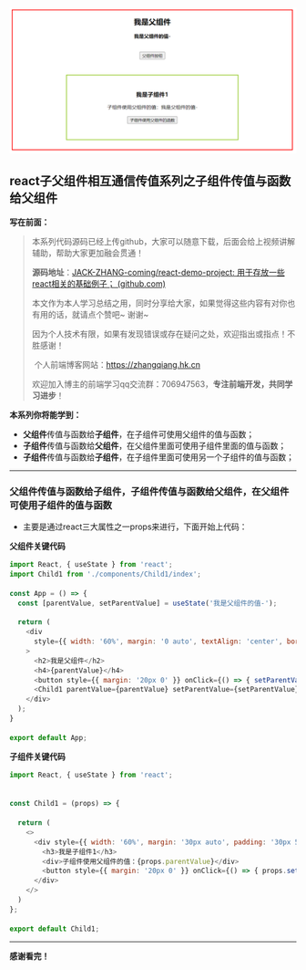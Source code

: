 ![image-20210801222702971](2021-08-01-react子父组件相互通信传值.assets/image-20210801222702971.png)

## react子父组件相互通信传值系列之**子组件**传值与函数给**父组件**



**写在前面：**

> 本系列代码源码已经上传github，大家可以随意下载，后面会给上视频讲解辅助，帮助大家更加融会贯通！
>
> **源码地址**：[JACK-ZHANG-coming/react-demo-project: 用于存放一些react相关的基础例子； (github.com)](https://github.com/JACK-ZHANG-coming/react-demo-project)
>
> ​	本文作为本人学习总结之用，同时分享给大家，如果觉得这些内容有对你也有用的话，就请点个赞吧~ 谢谢~ 
>
> ​	因为个人技术有限，如果有发现错误或存在疑问之处，欢迎指出或指点！不胜感谢！
>
> ​	个人前端博客网站：https://zhangqiang.hk.cn
>
> ​	欢迎加入博主的前端学习qq交流群：706947563，**专注前端开发，共同学习进步**！



**本系列你将能学到：**

- **父组件**传值与函数给**子组件**，在子组件可使用父组件的值与函数；
- **子组件**传值与函数给**父组件**，在父组件里面可使用子组件里面的值与函数；
- **子组件**传值与函数给**子组件**，在子组件里面可使用另一个子组件的值与函数；

------

### **父组件**传值与函数给**子组件**，**子组件**传值与函数给**父组件**，在父组件可使用子组件的值与函数

- 主要是通过react三大属性之一props来进行，下面开始上代码：

**父组件关键代码**

```javascript
import React, { useState } from 'react';
import Child1 from './components/Child1/index';

const App = () => {
  const [parentValue, setParentValue] = useState('我是父组件的值-');

  return (
    <div
      style={{ width: '60%', margin: '0 auto', textAlign: 'center', border: '3px solid red' }}
    >
      <h2>我是父组件</h2>
      <h4>{parentValue}</h4>
      <button style={{ margin: '20px 0' }} onClick={() => { setParentValue('我触发父组件函数了，' + parentValue); }}>父组件按钮</button>
      <Child1 parentValue={parentValue} setParentValue={setParentValue}></Child1>
    </div>
  );
}

export default App;

```

**子组件关键代码**

```javascript
import React, { useState } from 'react';


const Child1 = (props) => {

  return (
    <>
      <div style={{ width: '60%', margin: '30px auto', padding: '30px 5px', textAlign: 'center', border: '3px solid yellowgreen' }} >
        <h3>我是子组件1</h3>
        <div>子组件使用父组件的值：{props.parentValue}</div>
        <button style={{ margin: '20px 0' }} onClick={() => { props.setParentValue('我触发父组件函数了，子组件触发的哟~' + props.parentValue); }}>子组件使用父组件的函数</button>
      </div>
    </>
  )
};

export default Child1;
```





------

**感谢看完！**

